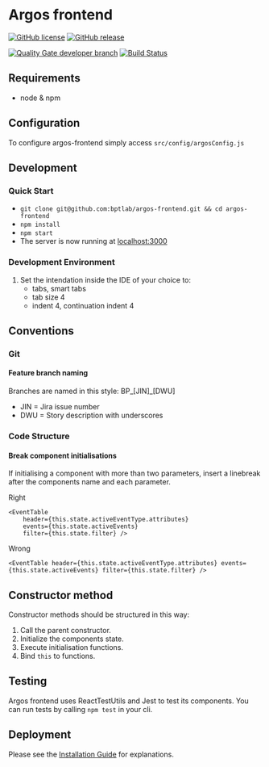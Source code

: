 # Argos frontend

[![GitHub license](https://img.shields.io/badge/license-MIT-blue.svg)](https://raw.githubusercontent.com/bptlab/argos-frontend/master/LICENSE)
[![GitHub release](https://img.shields.io/badge/release-2.1.1-blue.svg)](https://github.com/bptlab/argos-frontend/releases/latest)

[![Quality Gate developer branch](https://bpt-lab.org/sonarqube/api/badges/gate?key=de.hpi.bpt:argos-frontend:developer "Developer Branch")](https://bpt-lab.org/sonarqube/overview?id=de.hpi.bpt%3Aargos-frontend)
[![Build Status](https://travis-ci.org/bptlab/argos-frontend.svg?branch=master)](https://travis-ci.org/bptlab/argos-frontend "Default branch")

## Requirements
- node & npm

## Configuration
To configure argos-frontend simply access ```src/config/argosConfig.js```

## Development
### Quick Start
- ```git clone git@github.com:bptlab/argos-frontend.git && cd argos-frontend```
- ```npm install```
- ```npm start```
- The server is now running at [localhost:3000](http://localhost:3000)

### Development Environment
1. Set the intendation inside the IDE of your choice to:
	- tabs, smart tabs
	- tab size 4
	- indent 4, continuation indent 4

## Conventions
### Git
#### Feature branch naming
Branches are named in this style: BP_[JIN]_[DWU]
* JIN = Jira issue number
* DWU = Story description with underscores


### Code Structure
#### Break component initialisations
If initialising a component with more than two parameters, insert a linebreak after the components name and each parameter. 

Right
```
<EventTable
	header={this.state.activeEventType.attributes}
	events={this.state.activeEvents}
	filter={this.state.filter} />
```
Wrong
```
<EventTable header={this.state.activeEventType.attributes} events={this.state.activeEvents} filter={this.state.filter} />
```

## Constructor method
Constructor methods should be structured in this way:
1. Call the parent constructor.
2. Initialize the components state.
3. Execute initialisation functions.
4. Bind ```this``` to functions.


## Testing
Argos frontend uses ReactTestUtils and Jest to test its components. You can run tests by calling ```npm test``` in your cli. 

## Deployment 
Please see the [Installation Guide](https://github.com/bptlab/wiki-resources/wiki/Argos-deployment) for explanations.